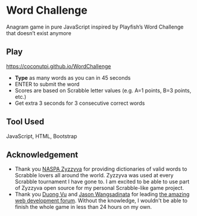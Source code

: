 # Word Challenge

Anagram game in pure JavaScript inspired by Playfish’s Word Challenge that doesn’t exist anymore

## Play

https://coconutpi.github.io/WordChallenge

* **Type** as many words as you can in 45 seconds
* ENTER to submit the word
* Scores are based on Scrabble letter values (e.g. A=1 points, B=3 points, etc.)
* Get extra 3 seconds for 3 consecutive correct words

## Tool Used

JavaScript, HTML, Bootstrap

## Acknowledgement

* Thank you [NASPA Zyzzyva](https://github.com/boshvark/zyzzyva-pc) for providing dictionaries of valid words to Scrabble lovers all around the world. Zyzzyva was used at every Scrabble tournament I have gone to. I am excited to be able to use part of Zyzzyva open source for my personal Scrabble-like game project.
* Thank you [Duong Vu](https://github.com/duongvu96) and [Jason Wangsadinata](https://github.com/jwangsadinata) for leading [the amazing web development forum](https://github.com/Comp420). Without the knowledge, I wouldn't be able to finish the whole game in less than 24 hours on my own.
